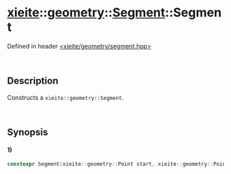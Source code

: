 # [xieite](../../../../../../xieite.md)\:\:[geometry](../../../../../../geometry.md)\:\:[Segment](../../../../segment.md)\:\:Segment
Defined in header [<xieite/geometry/segment.hpp>](../../../../../../../include/xieite/geometry/segment.hpp)

&nbsp;

## Description
Constructs a `xieite::geometry::Segment`.

&nbsp;

## Synopsis
#### 1)
```cpp
constexpr Segment(xieite::geometry::Point start, xieite::geometry::Point end) noexcept;
```
